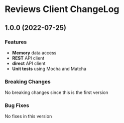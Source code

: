 # Reviews Client ChangeLog

## <a name="1.0.0"></a> 1.0.0 (2022-07-25)

### Features

* **Memory** data access 
* **REST** API client
* **direct** API client
* **Unit tests** using Mocha and Matcha

### Breaking Changes
No breaking changes since this is the first version

### Bug Fixes
No fixes in this version

